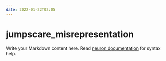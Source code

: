 ```yaml
---
date: 2022-01-22T02:05
---
```


# jumpscare_misrepresentation

Write your Markdown content here. Read [neuron documentation](https://neuron.zettel.page/2011404.html) for syntax help.

